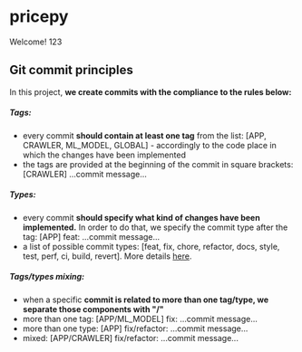 # pricepy
Welcome! 123

## Git commit principles
In this project, **we create commits with the compliance to the rules below:**

##### Tags:
- every commit **should contain at least one tag** from the list: [APP, CRAWLER, ML_MODEL, GLOBAL] - accordingly to the code place in which the changes have been implemented
- the tags are provided at the beginning of the commit in square brackets: [CRAWLER] ...commit message...

##### Types:
- every commit **should specify what kind of changes have been implemented.** In order to do that, we specify the commit type after the tag: [APP] feat: ...commit message...
- a list of possible commit types: [feat, fix, chore, refactor, docs, style, test, perf, ci, build, revert]. More details [here](https://www.freecodecamp.org/news/how-to-write-better-git-commit-messages/).

##### Tags/types mixing:
- when a specific **commit is related to more than one tag/type, we separate those components with "/"**
- more than one tag: [APP/ML_MODEL] fix: ...commit message...
- more than one type: [APP] fix/refactor: ...commit message...
- mixed: [APP/CRAWLER] fix/refactor: ...commit message...

